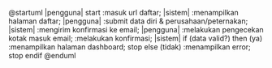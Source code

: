 @startuml
|pengguna|
start
:masuk url daftar;
|sistem|
:menampilkan halaman daftar;
|pengguna|
:submit data diri & 
perusahaan/peternakan;
|sistem|
:mengirim konfirmasi ke email;
|pengguna|
:melakukan pengecekan 
kotak masuk email;
:melakukan konfirmasi;
|sistem|
if (data valid?) then (ya)
:menampilkan halaman dashboard;
stop
else (tidak)
:menampilkan error;
stop
endif
@enduml